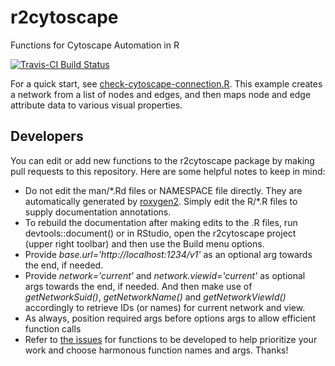 # r2cytoscape 
Functions for Cytoscape Automation in R

[![Travis-CI Build Status](https://travis-ci.org/cytoscape/r2cytoscape.svg?branch=master)](https://travis-ci.org/cytoscape/r2cytoscape)

For a quick start, see [check-cytoscape-connection.R](https://github.com/cytoscape/cytoscape-automation/blob/master/for-scripters/R/check-cytoscape-connection.R). This example creates a network from a list of nodes and edges, and then maps node and edge attribute data to various visual properties.

## Developers
You can edit or add new functions to the r2cytoscape package by making pull requests to this repository. Here are some helpful notes to keep in mind:
* Do not edit the man/\*.Rd files or NAMESPACE file directly. They are automatically generated by [roxygen2](https://cran.r-project.org/web/packages/roxygen2/vignettes/roxygen2.html). Simply edit the R/\*.R files to supply documentation annotations.
* To rebuild the documentation after making edits to the .R files, run devtools::document() or in RStudio, open the r2cytoscape project (upper right toolbar) and then use the Build menu options.
* Provide *base.url='http://<span></span>localhost:1234/v1'* as an optional arg towards the end, if needed.
* Provide *network='current'* and *network.viewid='current'* as optional args towards the end, if needed. And then make use of *getNetworkSuid()*, *getNetworkName()* and *getNetworkViewId()* accordingly to retrieve IDs (or names) for current network and view.
* As always, position required args before options args to allow efficient function calls
* Refer to [the issues](../../issues) for functions to be developed to help prioritize your work and choose harmonous function names and args. Thanks!

